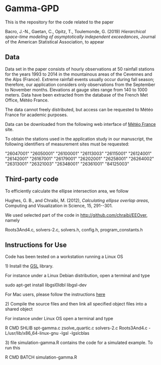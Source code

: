 # Gamma-GPD

This is the repository for the code related to the paper 

Bacro, J.-N., Gaetan, C., Opitz, T., Toulemonde, G. (2019) *Hierarchical space-time modeling of asymptotically independent exceedances*, Journal of the American Statistical Association, to appear

Data 
----


Data set in the paper consists of hourly observations at 50 rainfall stations for
the years 1993 to 2014 in the mountainous areas of the Cevennes and the
Alps (France). Extreme rainfall events usually occur during fall season;
therefore, our application considers only observations from the
September to November months. Elevations at gauge sites range from 140
to 1000 meters. Data have been extracted from the database of the French
Met Office, Météo France.

The data cannot freely distributed, but access can be requested to Météo France for academic purposes. 

Data can be downloaded from the following web interface of
[Météo France](https://publitheque.meteo.fr/okapi/accueil/okapiWebPubli/index.jsp)
site.

To obtain the stations used in the application study in our manuscript,
the following identifiers of measurement sites must be requested:

\"26047001\" \"26050001\" \"26100001\" \"26113003\" \"26115001\"
\"26124001\" \"26142001\" \"26167001\" \"26179001\" \"26202001\"
\"26258001\" \"26264002\" \"26313001\" \"26321003\" \"26348001\"
\"26361001\" \"84125003\"



Third-party code 
----



To efficiently calculate the ellipse intersection area, we follow

Hughes, G. B., and Chraibi, M. (2012), *Calculating ellipse overlap
areas*, Computing and Visualization in Science, 15, 291--301.

We used selected part of the code in http://github.com/chraibi/EEOver, namely 

Roots3And4.c, solvers-2.c, solvers.h, config.h, program_constants.h



Instructions for Use 
----

Code has been tested on a workstation running a Linux OS


1\) Install the [GSL](https://www.gnu.org/software/gsl/)  library. 

For instance under a Linux Debian
distribution, open a terminal and type

sudo apt-get install libgsl0ldbl libgsl-dev

For Mac users, please follow the instructions [here](http://macappstore.org/gsl/) 

2\) Compile the source files and then link all specified object files into a shared object

For instance under  Linux OS open a terminal and type

R CMD SHLIB spt-gamma.c zsolve_quartic.c solvers-2.c Roots3And4.c
-L/usr/lib/x86\_64-linux-gnu -lgsl -lgslcblas



3\) file simulation-gamma.R contains the code for a simulated example. To run this 

R CMD BATCH simulation-gamma.R
